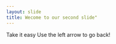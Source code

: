 ```yaml
---
layout: slide
title: Wecome to our second slide"
---
```

Take it easy 
Use the left arrow to go back!
